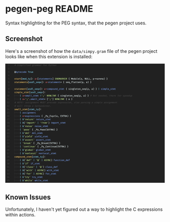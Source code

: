# pegen-peg README

Syntax highlighting for the PEG syntax, that the pegen project uses.

## Screenshot

Here's a screenshot of how the `data/simpy.gram` file of the pegen project looks like
when this extension is installed:

![Screenshot](images/screenshot.png "Screenshot")

## Known Issues

Unfortunately, I haven't yet figured out a way to highlight the C expressions within actions.
